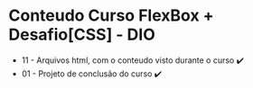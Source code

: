 # Conteudo Curso FlexBox + Desafio[CSS]  - DIO 
 
* 11 - Arquivos html, com o conteudo visto durante o curso ✔️
* 01 - Projeto de conclusão do curso ✔️
